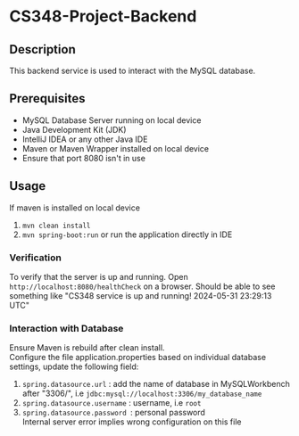 # CS348-Project-Backend

## Description

This backend service is used to interact with the MySQL database.

## Prerequisites

- MySQL Database Server running on local device
- Java Development Kit (JDK)
- IntelliJ IDEA or any other Java IDE
- Maven or Maven Wrapper installed on local device
- Ensure that port 8080 isn't in use

## Usage
If maven is installed on local device 
1. ```mvn clean install```
2. ```mvn spring-boot:run``` or run the application directly in IDE

### Verification
To verify that the server is up and running. Open `http://localhost:8080/healthCheck` on a browser. Should be able to see something like "CS348 service is up and running! 2024-05-31 23:29:13 UTC"

### Interaction with Database
Ensure Maven is rebuild after clean install.
<br> Configure the file application.properties based on individual database settings, update the following field:
1. ```spring.datasource.url``` : add the name of database in MySQLWorkbench after "3306/", i.e ```jdbc:mysql://localhost:3306/my_database_name```
2. ```spring.datasource.username``` : username, i.e ```root```
3. ```spring.datasource.password ```: personal password
<br> Internal server error implies wrong configuration on this file
  

